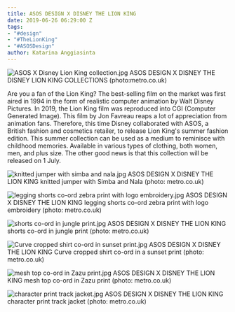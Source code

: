```yaml
---
title: ASOS DESIGN X DISNEY THE LION KING
date: 2019-06-26 06:29:00 Z
tags:
- "#design"
- "#TheLionKing"
- "#ASOSDesign"
author: Katarina Anggiasinta
---
```


![ASOS X Disney Lion King collection.jpg](/uploads/ASOS%20X%20Disney%20Lion%20King%20collection.jpg) 
ASOS DESIGN X DISNEY THE DISNEY LION KING COLLECTIONS (photo:metro.co.uk)

Are you a fan of the Lion King? The best-selling film on the market was first aired in 1994 in the form of realistic computer animation by Walt Disney Pictures. In 2019, the Lion King film was reproduced into CGI (Computer Generated Image). This film by Jon Favreau reaps a lot of appreciation from animation fans. Therefore, this time Disney collaborated with ASOS, a British fashion and cosmetics retailer, to release Lion King's summer fashion edition. This summer collection can be used as a medium to reminisce with childhood memories. Available in various types of clothing, both women, men, and plus size. The other good news is that this collection will be released on 1 July.

![knitted jumper with simba and nala.jpg](/uploads/knitted%20jumper%20with%20simba%20and%20nala.jpg)
ASOS DESIGN X DISNEY THE LION KING knitted jumper with Simba and Nala 
(photo: metro.co.uk)

![legging shorts co-ord zebra print with logo embroidery.jpg](/uploads/legging%20shorts%20co-ord%20zebra%20print%20with%20logo%20embroidery.jpg)
ASOS DESIGN X DISNEY THE LION KING legging shorts co-ord zebra print with logo embroidery 
(photo: metro.co.uk)

![shorts co-ord in jungle print.jpg](/uploads/shorts%20co-ord%20in%20jungle%20print.jpg)
ASOS DESIGN X DISNEY THE LION KING shorts co-ord in jungle print
(photo: metro.co.uk)

![Curve cropped shirt co-ord in sunset print.jpg](/uploads/Curve%20cropped%20shirt%20co-ord%20in%20sunset%20print.jpg)
ASOS DESIGN X DISNEY THE LION KING Curve cropped shirt co-ord in a sunset print
(photo: metro.co.uk)

![mesh top co-ord in Zazu print.jpg](/uploads/mesh%20top%20co-ord%20in%20Zazu%20print.jpg)
ASOS DESIGN X DISNEY THE LION KING mesh top co-ord in Zazu print
(photo: metro.co.uk)

![character print track jacket.jpg](/uploads/character%20print%20track%20jacket.jpg)
ASOS DESIGN X DISNEY THE LION KING character print track jacket
(photo: metro.co.uk)



